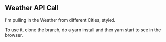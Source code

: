 ## Weather API Call

I'm pulling in the Weather from different Cities, styled. 

To use it, clone the branch, do a yarn install and then yarn start to see in the browser.
